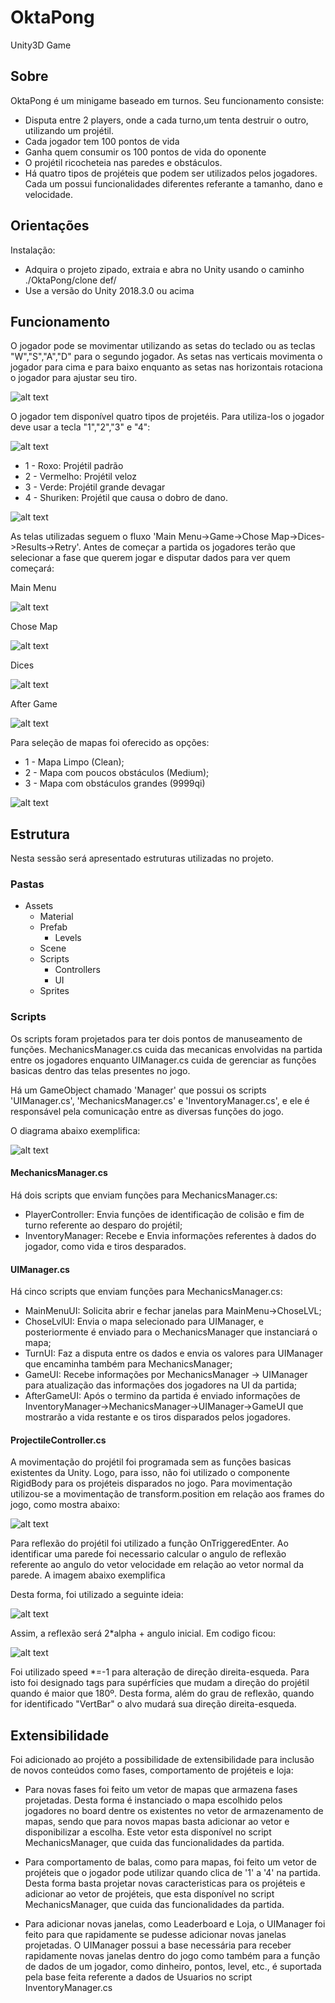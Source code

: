 # OktaPong
Unity3D Game

## Sobre
OktaPong é um minigame baseado em turnos. Seu funcionamento consiste:
- Disputa entre 2 players, onde a cada turno,um tenta destruir o outro, utilizando um projétil.
- Cada jogador tem 100 pontos de vida
- Ganha quem consumir os 100 pontos de vida do oponente
- O projétil ricocheteia nas paredes e obstáculos.
- Há quatro tipos de projéteis que podem ser utilizados pelos jogadores. Cada um possui funcionalidades diferentes referante a tamanho, dano e velocidade.

## Orientações

Instalação:
- Adquira o projeto zipado, extraia e abra no Unity usando o caminho ./OktaPong/clone def/
- Use a versão do Unity 2018.3.0 ou acima

## Funcionamento

O jogador pode se movimentar utilizando as setas do teclado ou as teclas "W","S","A","D" para o segundo jogador. As setas nas verticais movimenta o jogador para cima e para baixo enquanto as setas nas horizontais rotaciona o jogador para ajustar seu tiro.


![alt text](https://github.com/Esposi/OktaPong/blob/main/clone%20def/movimentacaoplayer.png)

O jogador tem disponível quatro tipos de projetéis. Para utiliza-los o jogador deve usar a tecla "1","2","3" e "4":

![alt text](https://github.com/Esposi/OktaPong/blob/main/clone%20def/skills1.png)

- 1 - Roxo: Projétil padrão
- 2 - Vermelho: Projétil veloz
- 3 - Verde: Projétil grande devagar
- 4 - Shuriken: Projétil que causa o dobro de dano.

![alt text](https://github.com/Esposi/OktaPong/blob/main/clone%20def/skills2.png)

As telas utilizadas seguem o fluxo 'Main Menu->Game->Chose Map->Dices->Results->Retry'. Antes de começar a partida os jogadores terão que selecionar a fase que querem jogar e disputar dados para ver quem começará:

Main Menu

![alt text](https://github.com/Esposi/OktaPong/blob/main/clone%20def/menu1.png)

Chose Map

![alt text](https://github.com/Esposi/OktaPong/blob/main/clone%20def/fases.png)

Dices 

![alt text](https://github.com/Esposi/OktaPong/blob/main/clone%20def/menu2.png)

After Game

![alt text](https://github.com/Esposi/OktaPong/blob/main/clone%20def/menu3.png)


Para seleção de mapas foi oferecido as opções:

- 1 - Mapa Limpo (Clean);
- 2 - Mapa com poucos obstáculos (Medium);
- 3 - Mapa com obstáculos grandes (9999qi)


![alt text](https://github.com/Esposi/OktaPong/blob/main/clone%20def/maps.png)


## Estrutura

Nesta sessão será apresentado estruturas utilizadas no projeto.

### Pastas

- Assets
  - Material
  - Prefab   
    - Levels    
  - Scene
  - Scripts   
    - Controllers   
    - UI    
  - Sprites
  
### Scripts

Os scripts foram projetados para ter dois pontos de manuseamento de funções. MechanicsManager.cs cuida das mecanicas envolvidas na partida entre os jogadores enquanto UIManager.cs cuida de gerenciar as funções basicas dentro das telas presentes no jogo. 

Há um GameObject chamado 'Manager' que possui os scripts 'UIManager.cs', 'MechanicsManager.cs' e 'InventoryManager.cs', e ele é responsável pela comunicação entre as diversas funções do jogo.

O diagrama abaixo exemplifica:


![alt text](https://github.com/Esposi/OktaPong/blob/main/scripts.png)


#### MechanicsManager.cs

Há dois scripts que enviam funções para MechanicsManager.cs:

- PlayerController: Envia funções de identificação de colisão e fim de turno referente ao desparo do projétil;
- InventoryManager: Recebe e Envia informações referentes à dados do jogador, como vida e tiros desparados.

#### UIManager.cs

Há cinco scripts que enviam funções para MechanicsManager.cs:

- MainMenuUI: Solicita abrir e fechar janelas para MainMenu->ChoseLVL;
- ChoseLvlUI: Envia o mapa selecionado para UIManager, e posteriormente é enviado para o MechanicsManager que instanciará o mapa;
- TurnUI: Faz a disputa entre os dados e envia os valores para UIManager que encaminha também para MechanicsManager;
- GameUI: Recebe informações por MechanicsManager -> UIManager para atualização das informações dos jogadores na UI da partida;
- AfterGameUI: Após o termino da partida é enviado informações de InventoryManager->MechanicsManager->UIManager->GameUI que mostrarão a vida restante e os tiros disparados pelos jogadores.


#### ProjectileController.cs

A movimentação do projétil foi programada sem as funções basicas existentes da Unity. Logo, para isso, não foi utilizado o componente RigidBody para os projéteis disparados no jogo. Para movimentação utilizou-se a movimentação de transform.position em relação aos frames do jogo, como mostra abaixo:

![alt text](https://github.com/Esposi/OktaPong/blob/main/clone%20def/movimentprojectile.png)

Para reflexão do projétil foi utilizado a função OnTriggeredEnter. Ao identificar uma parede foi necessario calcular o angulo de reflexão referente ao angulo do vetor velocidade em relação ao vetor normal da parede. A imagem abaixo exemplifica

Desta forma, foi utilizado a seguinte ideia:

![alt text](https://github.com/Esposi/OktaPong/blob/main/clone%20def/movimentprojectileexample.png)

Assim, a reflexão será 2*alpha + angulo inicial. Em codigo ficou:

![alt text](https://github.com/Esposi/OktaPong/blob/main/clone%20def/getnewangle.png)

Foi utilizado speed *=-1 para alteração de direção direita-esqueda. Para isto foi designado tags para supérfícies que mudam a direção do projétil quando é maior que 180º. Desta forma, além do grau de reflexão, quando for identificado "VertBar" o alvo mudará sua direção direita-esqueda.

## Extensibilidade

Foi adicionado ao projéto a possibilidade de extensibilidade para inclusão de novos conteúdos como fases, comportamento de projéteis e loja:

- Para novas fases foi feito um vetor de mapas que armazena fases projetadas. Desta forma é instanciado o mapa escolhido pelos jogadores no board dentre os existentes no vetor de armazenamento de mapas, sendo que para novos mapas basta adicionar ao vetor e disponibilizar a escolha. Este vetor esta disponível no script MechanicsManager, que cuida das funcionalidades da partida.

- Para comportamento de balas, como para mapas, foi feito um vetor de projéteis que o jogador pode utilizar quando clica de '1' a '4' na partida. Desta forma basta projetar novas caracteristicas para os projéteis e adicionar ao vetor de projéteis, que esta disponível no script MechanicsManager, que cuida das funcionalidades da partida.

- Para adicionar novas janelas, como Leaderboard e Loja, o UIManager foi feito para que rapidamente se pudesse adicionar novas janelas projetadas. O UIManager possui a base necessária para receber rapidamente novas janelas dentro do jogo como também para a função de dados de um jogador, como dinheiro, pontos, level, etc., é suportada pela base feita referente a dados de Usuarios no script InventoryManager.cs

